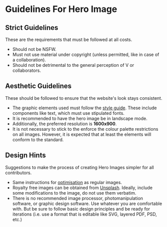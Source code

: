 # Guidelines For Hero Image

## Strict Guidelines

These are the requirements that must be followed at all costs.

- Should not be NSFW.
- Must not use material under copyright (unless permitted, like in case of a
  collaboration).
- Should not be detrimental to the general perception of V
  or collaborators.

## Aesthetic Guidelines

These should be followed to ensure that the website's look stays consistent.

- The graphic elements used must follow the [style guide](style-guide.md).
  These include components like text, which must use stipulated fonts.
- It is recommended to have the hero image be in landscape mode.
- Additionally, the preferred resolution is **1600x900**.
- It is not necessary to stick to the enforce the colour palette restrictions
  on all images. However, it is expected that at least the elements will
  conform to the standard.

## Design Hints

Suggestions to make the process of creating Hero Images simpler for all
contributors.

- Same instructions for
  [optimisation](/docs/new-post-instructions.md#adding-images)
  as regular images.
- Royalty free images can be obtained from [Unsplash](https://unsplash.com).
  Ideally, include some modifications to the image, do not use them verbatim.
- There is no recommended image processor, photomanipulation software, or
  graphic design software. Use whatever you are comfortable with. But be sure
  to follow basic design principles and be ready for iterations (i.e. use a
  format that is editable like SVG, layered PDF, PSD, etc.)
